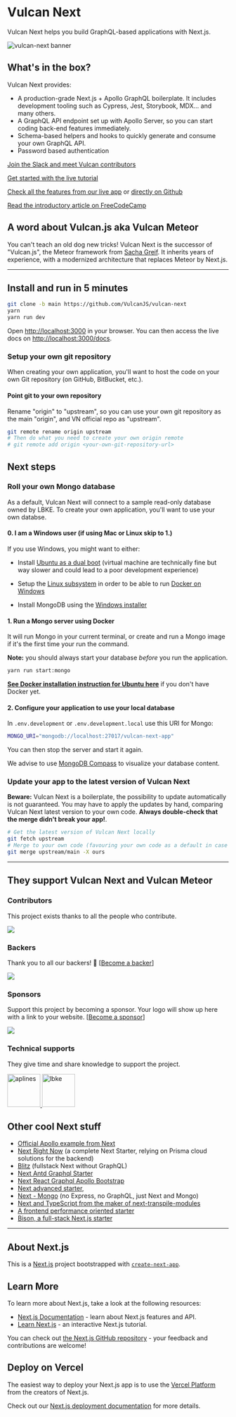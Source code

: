 # Vulcan Next

Vulcan Next helps you build GraphQL-based applications with Next.js.

![vulcan-next banner](https://raw.githubusercontent.com/VulcanJS/vulcan-next/develmpublic/img/vn-logo-full-600.png)

## What's in the box?

Vulcan Next provides:

- A production-grade Next.js + Apollo GraphQL boilerplate. It includes development tooling such as Cypress, Jest, Storybook, MDX... and many others.
- A GraphQL API endpoint set up with Apollo Server, so you can start coding back-end features immediately.
- Schema-based helpers and hooks to quickly generate and consume your own GraphQL API.
- Password based authentication

[Join the Slack and meet Vulcan contributors](http://slack.vulcanjs.org/)

[Get started with the live tutorial](https://vulcan-next.vercel.app/learn)

[Check all the features from our live app](https://vulcan-next.vercel.app/docs/features) or [directly on Github](https://github.com/VulcanJS/vulcan-next/tree/devel/src/content/docs/features)

[Read the introductory article on FreeCodeCamp](https://www.freecodecamp.org/news/how-to-replace-meteor-by-next-introducing-vulcan-next-starter/)

## A word about Vulcan.js aka Vulcan Meteor

You can't teach an old dog new tricks! Vulcan Next is the successor of "Vulcan.js", the Meteor framework from [Sacha Greif](https://sachagreif.com/). It inherits years of experience, with a modernized architecture that replaces Meteor by Next.js.

---

## Install and run in 5 minutes

```sh
git clone -b main https://github.com/VulcanJS/vulcan-next
yarn
yarn run dev
```

Open [http://localhost:3000](http://localhost:3000) in your browser.
You can then access the live docs on [http://localhost:3000/docs](http://localhost:3000/docs).

### Setup your own git repository

When creating your own application, you'll want to host the code on your own Git repository (on GitHub, BitBucket, etc.).

#### Point git to your own repository

Rename "origin" to "upstream", so you can use your own git repository as the main "origin", and VN official repo as "upstream".

```sh
git remote rename origin upstream
# Then do what you need to create your own origin remote
# git remote add origin <your-own-git-repository-url>
```

## Next steps

### Roll your own Mongo database

As a default, Vulcan Next will connect to a sample read-only database owned by LBKE.
To create your own application, you'll want to use your own databse.

#### 0. I am a Windows user (if using Mac or Linux skip to 1.)

If you use Windows, you might want to either:

- Install [Ubuntu as a dual boot](https://help.ubuntu.com/community/WindowsDualBoot) (virtual machine are technically fine but way slower and could lead to a poor development experience)
- Setup the [Linux subsystem](https://docs.microsoft.com/fr-fr/windows/wsl/install) in order to be able to run [Docker on Windows](https://docs.docker.com/desktop/windows/wsl/)

- Install MongoDB using the [Windows installer](https://docs.mongodb.com/manual/tutorial/install-mongodb-on-windows/)

#### 1. Run a Mongo server using Docker

It will run Mongo in your current terminal, or create and run a Mongo image if it's the first time your run the command.

**Note:** you should always start your database *before* you run the application.

```sh
yarn run start:mongo
```

[**See Docker installation instruction for Ubuntu here**](https://docs.docker.com/engine/install/ubuntu/) if you don't have Docker yet.

#### 2. Configure your application to use your local database

In `.env.development` or `.env.development.local` use this URI for Mongo:

```sh
MONGO_URI="mongodb://localhost:27017/vulcan-next-app"
```

You can then stop the server and start it again.

We advise to use [MongoDB Compass](https://www.mongodb.com/try/download/compass) to visualize your database content.

### Update your app to the latest version of Vulcan Next

**Beware:** Vulcan Next is a boilerplate, the possibility to update automatically is not guaranteed. You may
have to apply the updates by hand, comparing Vulcan Next latest version to your own code. **Always double-check that the merge didn't break your app!**.

```sh
# Get the latest version of Vulcan Next locally
git fetch upstream
# Merge to your own code (favouring your own code as a default in case of conflict)
git merge upstream/main -X ours
```

---

## They support Vulcan Next and Vulcan Meteor

### Contributors

This project exists thanks to all the people who contribute.

<a href="https://github.com/VulcanJS/vulcan-next/graphs/contributors"><img src="https://opencollective.com/vulcan/contributors.svg?width=890&button=false" /></a>

### Backers

Thank you to all our backers! 🙏 [[Become a backer](https://opencollective.com/vulcan#contribute)]

<a href="https://opencollective.com/vulcan#contributors" target="_blank"><img src="https://opencollective.com/vulcan/backers.svg?width=890"/></a>

### Sponsors

Support this project by becoming a sponsor. Your logo will show up here with a link to your website. [[Become a sponsor](https://opencollective.com/vulcan#contribute)]

<a href="https://opencollective.com/vulcan#contributors" target="_blank"><img src="https://opencollective.com/vulcan/sponsors.svg?width=890"/></a>

### Technical supports

They give time and share knowledge to support the project.

<a href="https://aplines.com" target="_blank" rel="noopener noreferrer">
<img src="https://aplines.com/wp-content/uploads/2020/06/logo-1.png" alt="aplines" height="75"/>
</a>
<a href="https://www.lbke.fr" target="_blank" rel="noopener noreferrer">
<img src="https://www.lbke.fr/img/logo-md.png" height="75" alt="lbke" />
</a>

## Other cool Next stuff

- [Official Apollo example from Next](https://github.com/zeit/next.js/tree/canary/examples/with-apollo)
- [Next Right Now](https://github.com/UnlyEd/next-right-now) (a complete Next Starter, relying on Prisma cloud solutions for the backend)
- [Blitz](https://blitzjs.com/) (fullstack Next without GraphQL)
- [Next Antd Graphql Starter](https://github.com/clement-faure/next-antd-graphql-starter)
- [Next React Graphql Apollo Bootstrap](https://github.com/Sebastp/Next-react-graphql-apollo_Boostrap)
- [Next advanced starter](https://github.com/borisowsky/next-advanced-starter),
- [Next - Mongo](https://github.com/hoangvvo/nextjs-mongodb-app) (no Express, no GraphQL, just Next and Mongo)
- [Next and TypeScript from the maker of next-transpile-modules](https://github.com/martpie/monorepo-typescript-next-the-sane-way)
- [A frontend performance oriented starter](https://github.com/ixartz/Next-js-Boilerplate)
- [Bison, a full-stack Next.js starter](https://github.com/echobind/bisonapp)

---

## About Next.js

This is a [Next.js](https://nextjs.org/) project bootstrapped with [`create-next-app`](https://github.com/vercel/next.js/tree/canary/packages/create-next-app).

## Learn More

To learn more about Next.js, take a look at the following resources:

- [Next.js Documentation](https://nextjs.org/docs) - learn about Next.js features and API.
- [Learn Next.js](https://nextjs.org/learn) - an interactive Next.js tutorial.

You can check out [the Next.js GitHub repository](https://github.com/vercel/next.js/) - your feedback and contributions are welcome!

## Deploy on Vercel

The easiest way to deploy your Next.js app is to use the [Vercel Platform](https://vercel.com/new?utm_medium=default-template&filter=next.js&utm_source=create-next-app&utm_campaign=create-next-app-readme) from the creators of Next.js.

Check out our [Next.js deployment documentation](https://nextjs.org/docs/deployment) for more details.
